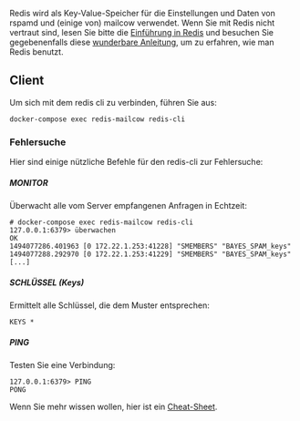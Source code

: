 Redis wird als Key-Value-Speicher für die Einstellungen und Daten von rspamd und (einige von) mailcow verwendet. Wenn Sie mit Redis nicht vertraut sind, lesen Sie bitte die [Einführung in Redis](https://redis.io/topics/introduction) und besuchen Sie gegebenenfalls diese [wunderbare Anleitung](http://try.redis.io/), um zu erfahren, wie man Redis benutzt.

## Client

Um sich mit dem redis cli zu verbinden, führen Sie aus:

```
docker-compose exec redis-mailcow redis-cli
```

### Fehlersuche

Hier sind einige nützliche Befehle für den redis-cli zur Fehlersuche:

##### MONITOR

Überwacht alle vom Server empfangenen Anfragen in Echtzeit:

```
# docker-compose exec redis-mailcow redis-cli
127.0.0.1:6379> überwachen
OK
1494077286.401963 [0 172.22.1.253:41228] "SMEMBERS" "BAYES_SPAM_keys"
1494077288.292970 [0 172.22.1.253:41229] "SMEMBERS" "BAYES_SPAM_keys"
[...]
```

##### SCHLÜSSEL (Keys)

Ermittelt alle Schlüssel, die dem Muster entsprechen:

```
KEYS *
```

##### PING

Testen Sie eine Verbindung:

```
127.0.0.1:6379> PING
PONG
```

Wenn Sie mehr wissen wollen, hier ist ein [Cheat-Sheet](https://www.cheatography.com/tasjaevan/cheat-sheets/redis/).